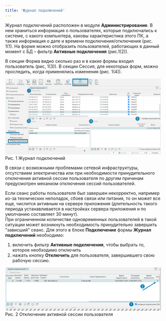 ```yaml
---
title: 'Журнал подключений'
---
```


Журнал подключений расположен в модуле **Администрирование**. 
В нем храниться информация о пользователях, которые подключались к системе, с какого компьютера, каковы характеристика этого ПК, 
а также информация о дате и времени подключения/отключения (рис. 1(1). На форме можно отобразить пользователей, работающих в данный момент с БД – 
фильтр **Активные подключения** (рис.1(2)).

В секции Форма видно сколько раз и в какие формы входил пользователь (рис, 1(3)). 
В секции Сессия, для некоторых форм, можно проследить, когда применялись изменения (рис. 1(4)).

![](img/connection1.png)  
Рис. 1 Журнал подключений  

В связи с возможными проблемами сетевой инфраструктуры, отсутствием электричества или при необходимости принудительного отключения активной сессии пользователя 
по другим причинам предусмотрен механизм отключения сессий пользователей.

Если сеанс работы пользователя был завершен некорректно, например из-за технических неполадок, сбоев связи или питания, то он может все еще, 
числится активным на сервере приложения (длительность такого периода устанавливается в настройках сервера приложения и по умолчанию составляет 30 минут).  
При ограниченном количестве одновременных пользователей в такой ситуации может возникнуть необходимость принудительно завершить "зависший" сеанс. 
Для этого в блоке **Подключение** формы **Журнал подключений** необходимо:

1. включить фильтр **Активные подключения**, чтобы выбрать то, которое необходимо отключить
2. нажать кнопку **Отключить** для пользователя, завершившего свою рабочую сессию.

![](img/connection2.png)  
Рис. 2 Отключение активной сессии пользователя  

